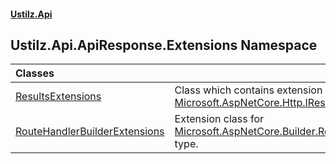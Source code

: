 #### [Ustilz.Api](index.md 'index')

## Ustilz.Api.ApiResponse.Extensions Namespace

| Classes | |
| :--- | :--- |
| [ResultsExtensions](Ustilz.Api.ApiResponse.Extensions.ResultsExtensions.md 'Ustilz.Api.ApiResponse.Extensions.ResultsExtensions') | Class which contains extension methods for [Microsoft.AspNetCore.Http.IResultExtensions](https://docs.microsoft.com/en-us/dotnet/api/Microsoft.AspNetCore.Http.IResultExtensions 'Microsoft.AspNetCore.Http.IResultExtensions'). |
| [RouteHandlerBuilderExtensions](Ustilz.Api.ApiResponse.Extensions.RouteHandlerBuilderExtensions.md 'Ustilz.Api.ApiResponse.Extensions.RouteHandlerBuilderExtensions') | Extension class for [Microsoft.AspNetCore.Builder.RouteHandlerBuilder](https://docs.microsoft.com/en-us/dotnet/api/Microsoft.AspNetCore.Builder.RouteHandlerBuilder 'Microsoft.AspNetCore.Builder.RouteHandlerBuilder') type. |
